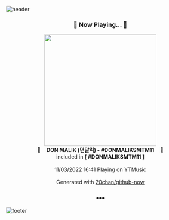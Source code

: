 ![header](https://capsule-render.vercel.app/api?type=wave&height=170&section=header&text=Hi.%20I'm%20SHIFT&fontColor=090707&fontAlignX=45&fontAlignY=65&fontSize=100)

<h3 align="center">🎵 Now Playing... 🎵</h3>
<p align="center">
  <a href="https://music.youtube.com/watch?v=Lvc3_flTJcI">
    <img width="300" src="https://lh3.googleusercontent.com/tvci_qtKfnj90MtSTh5wrTKdF4aYCgjlBrtxNbJYJLzvC2mk6m-_gyAOxscGAkAwKbMpYVpmQIl4-jbTag">
  </a>
  <br>
  🎵&nbsp&nbsp&nbsp <b>DON MALIK (던말릭) - #DONMALIKSMTM11</b> &nbsp&nbsp&nbsp🎵
  <br>
  included in <b>[ #DONMALIKSMTM11 ]</b>
  
  <br />
  <br />
  11/03/2022 16:41 Playing on YTMusic
  <br />
  <br />
  Generated with <a href="https://github.com/20chan/github-now">20chan/github-now</a>
</p>

<h3 align="center">•••</h3>

![footer](https://capsule-render.vercel.app/api?type=wave&height=150&section=footer)
